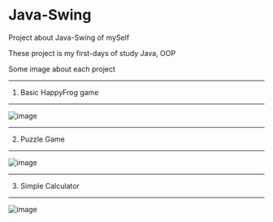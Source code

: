 # Java-Swing
Project about Java-Swing of mySelf

These project is my first-days of study Java, OOP

Some image about each project 

---
1. Basic HappyFrog game
---
![image](https://user-images.githubusercontent.com/81293286/114340802-9010b580-9b82-11eb-9bdb-e7e0ba693c21.png)

---
2. Puzzle Game
---
![image](https://user-images.githubusercontent.com/81293286/114340850-ab7bc080-9b82-11eb-8a6d-4cbf97e1bd83.png)

---
3. Simple Calculator
---
![image](https://user-images.githubusercontent.com/81293286/114340935-e120a980-9b82-11eb-8eed-aa332f17da83.png)
